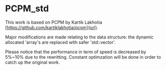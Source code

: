 # PCPM_std

This work is based on PCPM by Kartik Lakhotia [https://github.com/kartiklakhotia/pcpm](url).

Major modifications are made relating to the data structure: the dynamic allocated 'array's are replaced with safer 'std::vector'. 

Please notice that the performance in term of speed is decreased by 5%~10% due to the rewritting. Constant optimzation will be done in order to catch up the original work.  
